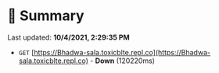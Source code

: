 # 📖 Summary
Last updated: **10/4/2021, 2:29:35 PM**

- `GET` [https://Bhadwa-sala.toxicblte.repl.co](https://Bhadwa-sala.toxicblte.repl.co) - **Down** (120220ms)
